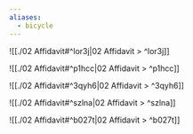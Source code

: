 ```yaml
---
aliases:
  - bicycle
---
```

![[./02 Affidavit#^lor3j|02 Affidavit > ^lor3j]]

![[./02 Affidavit#^p1hcc|02 Affidavit > ^p1hcc]]

![[./02 Affidavit#^3qyh6|02 Affidavit > ^3qyh6]]

![[./02 Affidavit#^szlna|02 Affidavit > ^szlna]]

![[./02 Affidavit#^b027t|02 Affidavit > ^b027t]]

